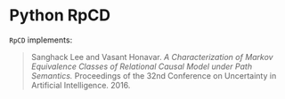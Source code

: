 # Python RpCD

`RpCD`  implements:
> Sanghack Lee and Vasant Honavar.
> _A Characterization of Markov Equivalence Classes of Relational Causal Model under Path Semantics._
> Proceedings of the 32nd Conference on Uncertainty in Artificial Intelligence. 2016.
